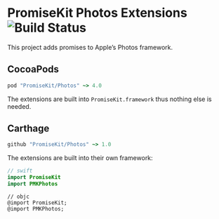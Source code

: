 # PromiseKit Photos Extensions ![Build Status]

This project adds promises to Apple’s Photos framework.

## CocoaPods

```ruby
pod "PromiseKit/Photos" ~> 4.0
```

The extensions are built into `PromiseKit.framework` thus nothing else is needed.

## Carthage

```ruby
github "PromiseKit/Photos" ~> 1.0
```

The extensions are built into their own framework:

```swift
// swift
import PromiseKit
import PMKPhotos
```

```objc
// objc
@import PromiseKit;
@import PMKPhotos;
```


[Build Status]: https://travis-ci.org/PromiseKit/Photos.svg?branch=master

